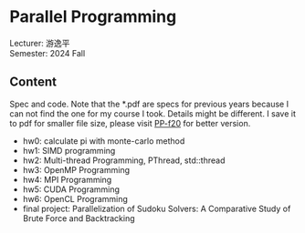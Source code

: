 # Parallel Programming
Lecturer: 游逸平\
Semester: 2024 Fall
## Content
Spec and code. Note that the *.pdf are specs for previous years because I can not find the one for my course I took. Details might be different. I save it to pdf for smaller file size, please visit [PP-f20](https://nycu-sslab.github.io/PP-f20/) for better version.
- hw0: calculate pi with monte-carlo method
- hw1: SIMD programming
- hw2: Multi-thread Programming, PThread, std::thread
- hw3: OpenMP Programming
- hw4: MPI Programming
- hw5: CUDA Programming
- hw6: OpenCL Programming
- final project: Parallelization of Sudoku Solvers: A Comparative Study of Brute Force and Backtracking
